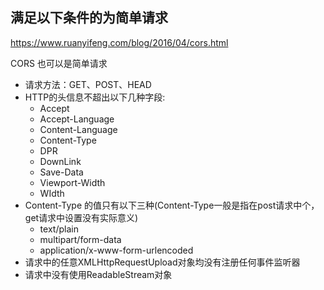 ## 满足以下条件的为简单请求

https://www.ruanyifeng.com/blog/2016/04/cors.html

CORS 也可以是简单请求

- 请求方法：GET、POST、HEAD
- HTTP的头信息不超出以下几种字段:
  - Accept
  - Accept-Language
  - Content-Language
  - Content-Type
  - DPR
  - DownLink
  - Save-Data
  - Viewport-Width
  - WIdth
- Content-Type 的值只有以下三种(Content-Type一般是指在post请求中个，get请求中设置没有实际意义)
  - text/plain
  - multipart/form-data
  - application/x-www-form-urlencoded
- 请求中的任意XMLHttpRequestUpload对象均没有注册任何事件监听器
- 请求中没有使用ReadableStream对象
